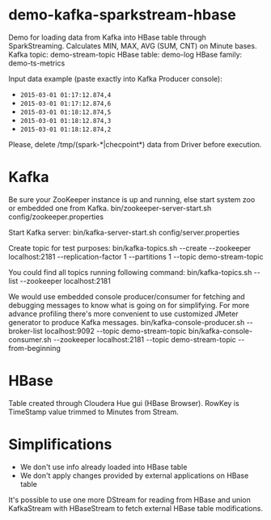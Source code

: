 # demo-kafka-sparkstream-hbase

Demo for loading data from Kafka into HBase table through SparkStreaming. Calculates MIN, MAX, AVG (SUM, CNT) on Minute bases.
Kafka topic: demo-stream-topic
HBase table: demo-log
HBase family: demo-ts-metrics

Input data example (paste exactly into Kafka Producer console):
* `2015-03-01 01:17:12.874,4`
* `2015-03-01 01:17:12.874,6`
* `2015-03-01 01:18:12.874,5`
* `2015-03-01 01:18:12.874,3`
* `2015-03-01 01:18:12.874,2`

Please, delete /tmp/(spark-\*|checpoint\*) data from Driver before execution.


# Kafka

Be sure your ZooKeeper instance is up and running, else start system zoo or embedded one from Kafka.
bin/zookeeper-server-start.sh config/zookeeper.properties

Start Kafka server:
bin/kafka-server-start.sh config/server.properties

Create topic for test purposes:
bin/kafka-topics.sh --create --zookeeper localhost:2181 --replication-factor 1 --partitions 1 --topic demo-stream-topic

You could find all topics running following command:
bin/kafka-topics.sh --list --zookeeper localhost:2181

We would use embedded console producer/consumer for fetching and debugging messages to know what is going on for simplifying. For more advance profiling there's more convenient to use customized JMeter generator to produce Kafka messages.
bin/kafka-console-producer.sh --broker-list localhost:9092 --topic demo-stream-topic
bin/kafka-console-consumer.sh --zookeeper localhost:2181 --topic demo-stream-topic --from-beginning


# HBase

Table created through Cloudera Hue gui (HBase Browser). RowKey is TimeStamp value trimmed to Minutes from Stream.


# Simplifications

* We don't use info already loaded into HBase table
* We don't apply changes provided by external applications on HBase table

It's possible to use one more DStream for reading from HBase and union KafkaStream with HBaseStream to fetch external HBase table modifications.
 